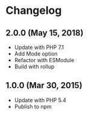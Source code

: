 Changelog
=========

2.0.0 (May 15, 2018)
--------------------
* Update with PHP 7.1
* Add Mode option
* Refactor with ESModule
* Build with rollup

1.0.0 (Mar 30, 2015)
--------------------
* Update with PHP 5.4
* Publish to npm
